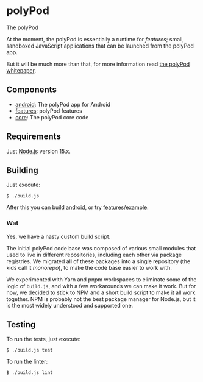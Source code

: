 # polyPod

The polyPod

At the moment, the polyPod is essentially a runtime for _features_; small,
sandboxed JavaScript applications that can be launched from the polyPod app.

But it will be much more than that, for more information read [the polyPod
whitepaper].

## Components

- [android](android): The polyPod app for Android
- [features](features): polyPod features
- [core](core): The polyPod core code

## Requirements

Just [Node.js](https://nodejs.org/) version 15.x.

## Building

Just execute:

    $ ./build.js

After this you can build [android](android), or try
[features/example](features/example).

### Wat

Yes, we have a nasty custom build script.

The initial polyPod code base was composed of various small modules that used to
live in different repositories, including each other via package registries. We
migrated all of these packages into a single repository (the kids call it
_monorepo_), to make the code base easier to work with.

We experimented with Yarn and pnpm workspaces to eliminate some of the logic of
`build.js`, and with a few workarounds we can make it work. But for now, we
decided to stick to NPM and a short build script to make it all work together.
NPM is probably not the best package manager for Node.js, but it is the most
widely understood and supported one.

## Testing

To run the tests, just execute:

    $ ./build.js test

To run the linter:

    $ ./build.js lint

[the polyPod whitepaper]: https://polypoly.coop/static/polypoly_Whitepaper_polyPod.pdf
[node-polyfills issue]: https://github.com/ionic-team/rollup-plugin-node-polyfills/issues/17
